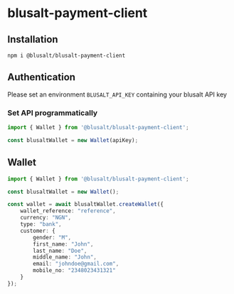 # blusalt-payment-client

## Installation
```shell
npm i @blusalt/blusalt-payment-client
```

## Authentication
Please set an environment `BLUSALT_API_KEY` containing your blusalt API key

### Set API programmatically
```javascript
import { Wallet } from '@blusalt/blusalt-payment-client';

const blusaltWallet = new Wallet(apiKey);
```

## Wallet
```typescript
import { Wallet } from '@blusalt/blusalt-payment-client';

const blusaltWallet = new Wallet();

const wallet = await blusaltWallet.createWallet({
    wallet_reference: "reference",
    currency: "NGN",
    type: "bank",
    customer: {
        gender: "M",
        first_name: "John",
        last_name: "Doe",
        middle_name: "John",
        email: "johndoe@gmail.com",
        mobile_no: "2348023431321"
    }
});

```

